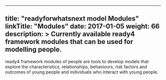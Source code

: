
---
title: "readyforwhatsnext model Modules"
linkTitle: "Modules"
date: 2017-01-05
weight: 66
description: >
  Currently available ready4 framework modules that can be used for modelling people.
---

ready4 framework modules of people are tools to develop models that explore the characteristics, relationships, behaviours, risk factors and outcomes of young people and individuals who interact with young people.

